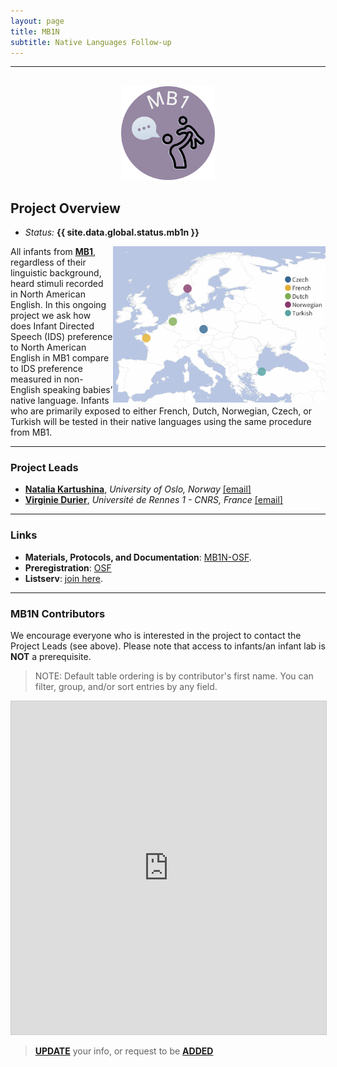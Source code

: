 ```yaml
---
layout: page
title: MB1N
subtitle: Native Languages Follow-up
---
```


***

<div class="container">
  <div class="row justify-content-around">
    <div class="col-lg-4" align="center">
      <br>
      <img src="/assets/img/MB1_logo.png" width="150">
    </div>
    <div class="col-lg-8" align="left">
      <h2>Project Overview</h2>
      <ul>
        <li><i>Status:</i> <b>{{ site.data.global.status.mb1n }}</b></li>
      </ul>
    </div>
  </div>
</div>


<p><img style="float: right;" src="/assets/img/MB1Nmap.png" height="250">
All infants from <a href="{{site.baseurl}}/MB1/"><b>MB1</b></a>, regardless of their linguistic background, heard stimuli recorded in North American English. In this ongoing project we ask how does Infant Directed Speech (IDS) preference to North American English in MB1 compare to IDS preference measured in non-English speaking babies’ native language. Infants who are primarily exposed to either French, Dutch, Norwegian, Czech, or Turkish will be tested in their native languages using the same procedure from MB1.</p>


***
### Project Leads
* [**Natalia Kartushina**](https://www.sv.uio.no/psi/english/people/aca/natalkar/), *University of Oslo, Norway* [[email]](mailto:natalia.kartushina@psykologi.uio.no)
* [**Virginie Durier**](https://ethos.univ-rennes1.fr/interlocuteurs/virginie-durier), *Université de Rennes 1 - CNRS, France* [[email]](mailto:virginie.durier@univ-rennes1.fr)


***
### Links
* **Materials, Protocols, and Documentation**: [MB1N-OSF](https://osf.io/9j87t/).
* **Preregistration**: [OSF](https://osf.io/gwdc9/)
* **Listserv**: [join here](https://groups.google.com/a/manybabies.org/g/mb1n-list).


***
### MB1N Contributors

We encourage everyone who is interested in the project to contact the Project Leads (see above). Please note that access to infants/an infant lab is **NOT** a prerequisite.

> NOTE: Default table ordering is by contributor's first name. You can filter, group, and/or sort entries by any field.

<iframe class="airtable-embed" src="https://airtable.com/embed/appRoqMKzcK3NsXt4/shrCUqVH6J8DtzAIl?backgroundColor=blueDusty&viewControls=on" frameborder="0" onmousewheel="" width="100%" height="533" style="background: transparent; border: 1px solid #ccc;"></iframe>

> <a href="https://airtable.com/appRoqMKzcK3NsXt4/shrBx1vEakEkyeYbg" target="_blank"><b>UPDATE</b></a> your info, or request to be <a href="https://airtable.com/appRoqMKzcK3NsXt4/shrglw1TM1HxDfbYG" target="_blank"><b>ADDED</b></a>

<!--***
### Publication



-->
